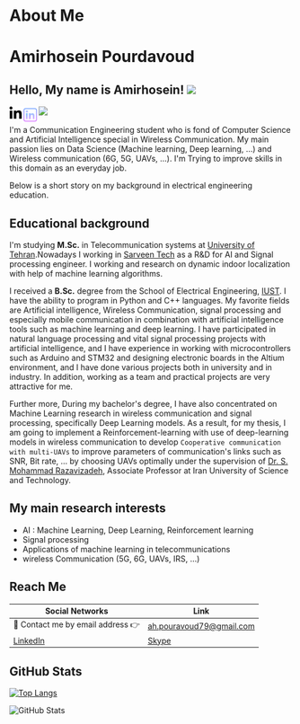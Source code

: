 # About Me
# Amirhosein Pourdavoud

## Hello, My name is Amirhosein! <img src="https://media.giphy.com/media/hvRJCLFzcasrR4ia7z/giphy.gif" width="25px">

<a href="https://twitter.com/Amirhosein_prdv">
  <img align="left" alt="Amirhosein Pourdavoud | Twitter" width="22px" src="imgs/linkedin-112.svg" />
</a>
<a href="https://www.linkedin.com/in/amirhosein-prdv">
  <img align="left" alt="Amirhosein's LinkedIn" width="30px" src="imgs/icons8-linkedin.svg" />
</a>

![](https://visitor-badge-reloaded.herokuapp.com/badge?page_id=amirhosein-prdv.amirhosein-prdv)

I'm a Communication Engineering student who is fond of Computer Science and Artificial Intelligence special in Wireless Communication. My main passion lies on
Data Science (Machine learning, Deep learning, ...) and Wireless communication (6G, 5G, UAVs, ...). I'm Trying to improve skills in this domain as an everyday job.

Below is a short story on my background in electrical engineering education.
## Educational background
I'm studying **M.Sc.** in Telecommunication systems at [University of Tehran](https://ece.ut.ac.ir/en/ece).Nowadays I working in [Sarveen Tech](https://sarveentech.ir) as a R&D for AI and Signal processing engineer. I working and research on dynamic indoor localization with help of machine learning algorithms.

I received a **B.Sc.** degree from the School of Electrical Engineering, [IUST](http://www.iust.ac.ir/en). 
I have the ability to program in Python and C++ languages. My favorite fields are Artificial intelligence, Wireless Communication, signal processing and especially mobile communication in combination with artificial intelligence tools such as machine learning and deep learning. I have participated in natural language processing and vital signal processing projects with artificial intelligence, and I have experience in working with microcontrollers such as Arduino and STM32 and designing electronic boards in the Altium environment, and I have done various projects both in university and in industry. In addition, working as a team and practical projects are very attractive for me.

Further more, During my bachelor's degree, I have also concentrated on Machine Learning research in wireless communication and signal processing, specifically Deep Learning models. As a result, for my thesis, I am going to implement a Reinforcement-learning with use of deep-learning models in wireless communication to develop `Cooperative communication with multi-UAVs` to improve parameters of communication's links such as SNR, Bit rate, ... by choosing UAVs optimally under the supervision of [Dr. S. Mohammad Razavizadeh](https://scholar.google.nl/citations?hl=en&user=jtR2cGMAAAAJ), Associate Professor at Iran University of Science and Technology.

[//]: <> (I have recently started my M.Sc. in telecommunications engineering at IUST as I received honorary master's admission from Iran University of Science and Technology.)

## My main research interests
- AI : Machine Learning, Deep Learning, Reinforcement learning
- Signal processing
- Applications of machine learning in telecommunications
- wireless Communication (5G, 6G, UAVs, IRS, ...)


## Reach Me

| Social Networks  |   Link          |
|-----------|--------------------|
| 📧 Contact me by email address 👉 | ah.pouravoud79@gmail.com |
|  [LinkedIn](https://www.linkedin.com/in/amirhosein-pourdavoud-761873105/)  | [Skype](https://join.skype.com/invite/FNbzKDam4yMu)  |

## GitHub Stats

[![Top Langs](https://github-readme-stats.vercel.app/api/top-langs/?username=amirhosein-prdv&layout=compact)](https://github.com/anuraghazra/github-readme-stats)

<p><img src="https://github-readme-stats.vercel.app/api?username=amirhosein-prdv&amp;show_icons=true" alt="GitHub Stats"></p>
